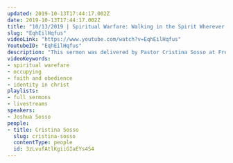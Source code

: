 ```yaml
---
updated: 2019-10-13T17:44:17.002Z
date: 2019-10-13T17:44:17.002Z
title: "10/13/2019 | Spiritual Warfare: Walking in the Spirit Wherever We Are (Pastor Cris Sosso)"
slug: "EqhEilHqfus"
videoLink: "https://www.youtube.com/watch?v=EqhEilHqfus"
YoutubeID: "EqhEilHqfus"
description: "This sermon was delivered by Pastor Cristina Sosso at Freedom Fellowship Church International on October 10, 2019."
videoKeywords:
- spiritual warefare
- occupying
- faith and obedience
- identity in christ
playlists:
- full sermons
- livestreams
speakers:
- Joshua Sosso
people:
- title: Cristina Sosso
  slug: cristina-sosso
  contentType: people
  id: 3zLvufAtlKgiiGIaEYs4S4
---
```

